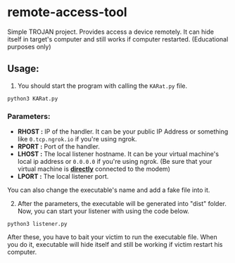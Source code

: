 # remote-access-tool
Simple TROJAN project. Provides access a device remotely. It can hide itself in target's computer and still works if computer restarted. (Educational purposes only)

## Usage:

1. You should start the program with calling the `KARat.py` file.

```
python3 KARat.py
```

### Parameters:
- **RHOST :** IP of the handler. It can be your public IP Address or something like `0.tcp.ngrok.io` if you're using ngrok.
- **RPORT :** Port of the handler.
- **LHOST :** The local listener hostname. It can be your virtual machine's local ip address or `0.0.0.0` if you're using ngrok. (Be sure that your virtual machine is <ins>**directly**</ins> connected to the modem)
- **LPORT :** The local listener port.

You can also change the executable's name and add a fake file into it.

2. After the parameters, the executable will be generated into "dist" folder. Now, you can start your listener with using the code below.

```
python3 listener.py
```

After these, you have to bait your victim to run the executable file. When you do it, executable will hide itself and still be working if victim restart his computer.

